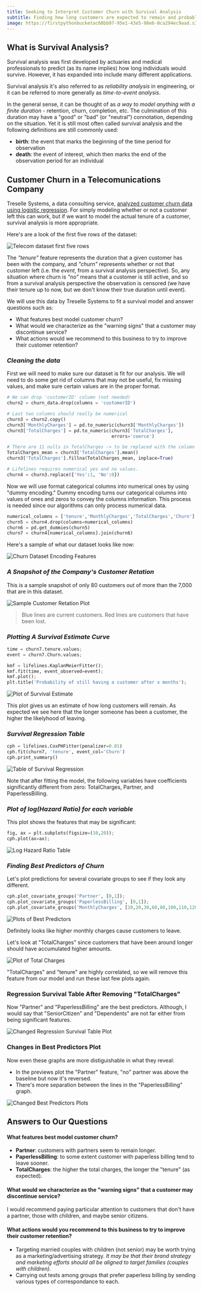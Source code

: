 ```yaml
---
title: Seeking to Interpret Customer Churn with Survival Analysis
subtitle: Finding how long customers are expected to remain and probable reasons why they may leave
image: https://firstpythonbucketac60bb97-95e1-43e5-98e6-0ca294ec9aad.s3.us-east-2.amazonaws.com/survival-analysis-plot.png
---
```


## What is Survival Analysis?
Survival analysis was first developed by actuaries and medical professionals to predict (as its name implies) how long individuals would survive. However, it has expanded into include many different applications.

Survival analysis it's also referred to as *reliability analysis* in engineering, or it can be referred to more generally as *time-to-event analysis*.

In the general sense, it can be thought of as *a way to model anything with a finite duration* - retention, churn, completion, etc. The culmination of this duration may have a "good" or "bad" (or "neutral") connotation, depending on the situation. Yet it is still most often called survival analysis and the following definitions are still commonly used:

* **birth**: the event that marks the beginning of the time period for observation
* **death**: the event of interest, which then marks the end of the observation period for an individual

## Customer Churn in a Telecomunications Company
Treselle Systems, a data consulting service, [analyzed customer churn data using logistic regression](http://www.treselle.com/blog/customer-churn-logistic-regression-with-r/). For simply modeling whether or not a customer left this can work, but if we want to model the actual tenure of a customer, survival analysis is more appropriate.

Here's are a look of the first five rows of the dataset:

![Telecom dataset first five rows](https://firstpythonbucketac60bb97-95e1-43e5-98e6-0ca294ec9aad.s3.us-east-2.amazonaws.com/customer-churn-head.png)

The *"tenure"* feature represents the duration that a given customer has been with the company, and *"churn"* represents whether or not that customer left (i.e. the *event*, from a survival analysis perspective). So, any situation where churn is *"no"* means that a customer is still active, and so from a survival analysis perspective the observation is censored (we have their tenure up to now, but we don't know their true duration until event).

We will use this data by Treselle Systems to fit a survival model and answer questions such as:

* What features best model customer churn?
* What would we characterize as the "warning signs" that a customer may discontinue service?
* What actions would we recommend to this business to try to improve their customer retention?

### *Cleaning the data*
First we will need to make sure our dataset is fit for our analysis. We will need to do some get rid of columns that may not be useful, fix missing values, and make sure certain values are in the proper format.

```python
# We can drop 'customerID' column (not needed)
churn2 = churn_data.drop(columns = 'customerID')

# Last two columns should really be numerical
churn3 = churn2.copy()
churn3['MonthlyCharges'] = pd.to_numeric(churn3['MonthlyCharges'])
churn3['TotalCharges'] = pd.to_numeric(churn3['TotalCharges'], 
                                       errors='coerce')

# There are 11 nulls in TotalCharges -> to be replaced with the column mean
TotalCharges_mean = churn3['TotalCharges'].mean()
churn3['TotalCharges'].fillna(TotalCharges_mean, inplace=True)

# Lifelines requires numerical yes and no values.
churn4 = churn3.replace({'Yes':1, 'No':0})
```
Now we will use format categorical columns into numerical ones by using "dummy encoding." Dummy encoding turns our categorical columns into values of ones and zeros to convey the columns information. This process is needed since our algorithms can only process numerical data.

```python
numerical_columns = ['tenure','MonthlyCharges','TotalCharges','Churn']
churn5 = churn4.drop(columns=numerical_columns)
churn6 = pd.get_dummies(churn5)
churn7 = churn4[numerical_columns].join(churn6)
```

Here's a sample of what our dataset looks like now:

![Churn Dataset Encoding Features](https://firstpythonbucketac60bb97-95e1-43e5-98e6-0ca294ec9aad.s3.us-east-2.amazonaws.com/churn-data-onehot.png)

### *A Snapshot of the Company's Customer Retation*
This is a sample snapshot of only 80 customers out of more than the 7,000 that are in this dataset.

![Sample Customer Retation Plot](https://firstpythonbucketac60bb97-95e1-43e5-98e6-0ca294ec9aad.s3.us-east-2.amazonaws.com/churn-data-snapshot.png)

> Blue lines are current customers. Red lines are customers that have been lost.

### *Plotting A Survival Estimate Curve*
```python
time = churn7.tenure.values;
event = churn7.Churn.values;

kmf = lifelines.KaplanMeierFitter();
kmf.fit(time, event_observed=event);
kmf.plot();
plt.title('Probability of still having a customer after x months');
```
![Plot of Survival Estimate](https://firstpythonbucketac60bb97-95e1-43e5-98e6-0ca294ec9aad.s3.us-east-2.amazonaws.com/churn-survival-plot1.png)

This plot gives us an estimate of how long customers will remain. As expected we see here that the longer someone has been a customer, the higher the likelyhood of leaving.

### *Survival Regression Table*
```python
cph = lifelines.CoxPHFitter(penalizer=0.01)
cph.fit(churn7, 'tenure', event_col='Churn')
cph.print_summary()
```
![Table of Survival Regression](https://firstpythonbucketac60bb97-95e1-43e5-98e6-0ca294ec9aad.s3.us-east-2.amazonaws.com/churn-survival-regression1.png)

Note that after fitting the model, the following variables have coefficients significantly different from zero: TotalCharges, Partner, and PaperlessBilling. 

### *Plot of log(Hazard Ratio) for each variable*
This plot shows the features that may be significant:
```python
fig, ax = plt.subplots(figsize=(10,20));
cph.plot(ax=ax);
```
![Log Hazard Ratio Table](https://firstpythonbucketac60bb97-95e1-43e5-98e6-0ca294ec9aad.s3.us-east-2.amazonaws.com/churn-log-plot1.png)

### *Finding Best Predictors of Churn*
Let's plot predictions for several covariate groups to see if they look any different.
```python
cph.plot_covariate_groups('Partner', [0,1]);
cph.plot_covariate_groups('PaperlessBilling', [0,1]);
cph.plot_covariate_groups('MonthlyCharges', [10,20,30,60,80,100,110,120]);
```
![Plots of Best Predictors](https://firstpythonbucketac60bb97-95e1-43e5-98e6-0ca294ec9aad.s3.us-east-2.amazonaws.com/chrun-predictor-plots1.png)

Definitely looks like higher monthly charges cause customers to leave.

Let's look at "TotalCharges" since customers that have been around longer should have accumulated higher amounts.

![Plot of Total Charges](https://firstpythonbucketac60bb97-95e1-43e5-98e6-0ca294ec9aad.s3.us-east-2.amazonaws.com/churn-predictor-total1.png)

"TotalCharges" and "tenure" are highly correlated, so we will remove this feature from our model and run these last few plots again.

### Regression Survival Table After Removing "TotalCharges"
Now "Partner" and "PaperlessBilling" are the best predictors. Although, I would say that "SeniorCitizen" and "Dependents" are not far either from being significant features.

![Changed Regression Survival Table Plot](https://firstpythonbucketac60bb97-95e1-43e5-98e6-0ca294ec9aad.s3.us-east-2.amazonaws.com/churn-survival-regression2.png)

### Changes in Best Predictors Plot
Now even these graphs are more distiguishable in what they reveal:
* In the previews plot the "Partner" feature, "no" partner was above the baseline but now it's reversed.
* There's more separation between the lines in the "PaperlessBilling" graph.

![Changed Best Predictors Plots](https://firstpythonbucketac60bb97-95e1-43e5-98e6-0ca294ec9aad.s3.us-east-2.amazonaws.com/churn-predictor-plots2.png)

## Answers to Our Questions
#### What features best model customer churn?
* **Partner**: customers with partners seem to remain longer.
* **PaperlessBilling**: to some extent customer with paperless billing tend to leave sooner.
* **TotalCharges**: the higher the total charges, the longer the "tenure" (as expected).

#### What would we characterize as the "warning signs" that a customer may discontinue service?
I would recommend paying particular attention to customers that don't have a partner, those with children, and maybe senior citizens.

#### What actions would you recommend to this business to try to improve their customer retention?
* Targeting married couples with children (not senior) may be worth trying as a marketing/advertising strategy. *It may be that their brand strategy and marketing efforts should all be aligned to target families (couples with children).*
* Carrying out tests among groups that prefer paperless billing by sending various types of correspondance to each.

